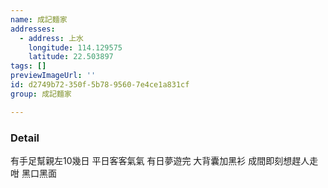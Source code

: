 ```yaml
---
name: 成記麵家
addresses:
  - address: 上水
    longitude: 114.129575
    latitude: 22.503897
tags: []
previewImageUrl: ''
id: d2749b72-350f-5b78-9560-7e4ce1a831cf
group: 成記麵家

---
```

### Detail
有手足幫親左10幾日 平日客客氣氣 有日夢遊完 大背囊加黑衫 成間即刻想趕人走咁 黑口黑面
